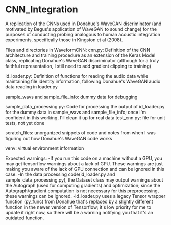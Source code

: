 # CNN_Integration
A replication of the CNNs used in Donahue's WaveGAN discriminator (and motivated by Begus's application of WaveGAN to sound change) for the purposes of conducting probing analogous to human acoustic integration experiments, specifically those in Kingston et al (2008).


Files and directories in WaveformCNN:
cnn.py: Definition of the CNN architecture and training procedure as an extension of the Keras Model class, replicating Donahue's WaveGAN discriminator (although for a truly faithful representation, I still need to add gradient clipping to training)

id_loader.py: Definition of functions for reading the audio data while maintaining file identity information, following Donahue's WaveGAN audio data reading in loader.py

sample_wavs and sample_file_info: dummy data for debugging

sample_data_processing.py: Code for processing the output of id_loader.py for the dummy data in sample_wavs and sample_file_info; once I'm confident in this working, I'll clean it up for real data
test_cnn.py: file for unit tests, not yet done

scratch_files: unorganized snippets of code and notes from when I was figuring out how Donahue's WaveGAN code works

venv: virtual environment information




Expected warnings:
-If you run this code on a machine without a GPU, you may get tensorflow warnings about a lack of GPU. These warnings are just making you aware of the lack of GPU connection and can be ignored in this case.
-In the data processing code(id_loader.py and sample_data_processing.py), the Dataset class may output warnings about the Autograph (used for computing gradients) and optimization; since the Autograph/gradient computation is not necessary for this preprocessing, these warnings can be ignored.
-id_loader.py uses a legacy Tensor wrapper function (py_func) from Donahue that's replaced by a slightly different function in the newer version of Tensorflow; it's low priority for me to update it right now, so there will be a warning notifying you that it's an outdated function.